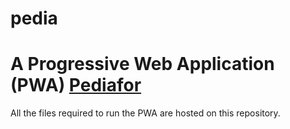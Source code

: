# pedia
<h1> A Progressive Web Application (PWA) <a href="https://www.pediafor.com/">Pediafor</a> </h1>
    All the files required to run the PWA are hosted on this repository.
